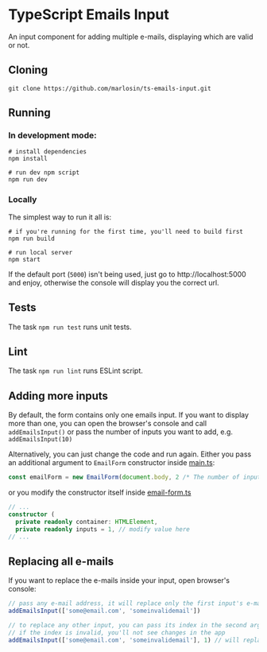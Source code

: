 # TypeScript Emails Input
An input component for adding multiple e-mails, displaying which are valid or not.

## Cloning
```console
git clone https://github.com/marlosin/ts-emails-input.git
```

## Running

### In development mode:

```console
# install dependencies
npm install

# run dev npm script
npm run dev
```

### Locally
The simplest way to run it all is:
```console
# if you're running for the first time, you'll need to build first
npm run build

# run local server
npm start
```

If the default port (`5000`) isn't being used, just go to http://localhost:5000 and enjoy, otherwise the console will display you the correct url.

## Tests
The task `npm run test` runs unit tests.

## Lint
The task `npm run lint` runs ESLint script.

## Adding more inputs
By default, the form contains only one emails input. If you want to display more than one, you can open the browser's console and call `addEmailsInput()` or pass the number of inputs you want to add, e.g. `addEmailsInput(10)`

Alternatively, you can just change the code and run again. Either you pass an additional argument to `EmailForm` constructor inside [main.ts](./blob/master/src/main.ts):

```typescript
const emailForm = new EmailForm(document.body, 2 /* The number of inputs */)
```

or you modify the constructor itself inside [email-form.ts](./blob/master/src/components/email-form/email-form.ts)

```typescript
// ...
constructor (
  private readonly container: HTMLElement,
  private readonly inputs = 1, // modify value here
// ...
```

## Replacing all e-mails
If you want to replace the e-mails inside your input, open browser's console:

```js
// pass any e-mail address, it will replace only the first input's e-mails
addEmailsInput(['some@email.com', 'someinvalidemail'])

// to replace any other input, you can pass its index in the second argument (starting in 0)
// if the index is invalid, you'll not see changes in the app
addEmailsInput(['some@email.com', 'someinvalidemail'], 1) // will replace the second input
```
